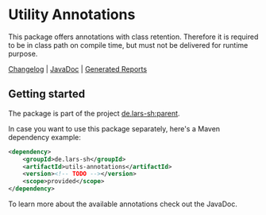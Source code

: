 # Utility Annotations
This package offers annotations with class retention. Therefore it is required to be in class path on compile time, but must not be delivered for runtime purpose.

[Changelog](../CHANGELOG.md)  |  [JavaDoc](https://lars-sh.github.io/parent/utils-annotations/apidocs)  |  [Generated Reports](https://lars-sh.github.io/parent/utils-annotations/project-reports.html)

## Getting started
The package is part of the project [de.lars-sh:parent](../README.md).

In case you want to use this package separately, here's a Maven dependency example:

```XML
<dependency>
	<groupId>de.lars-sh</groupId>
	<artifactId>utils-annotations</artifactId>
	<version><!-- TODO --></version>
	<scope>provided</scope>
</dependency>
```

To learn more about the available annotations check out the JavaDoc.